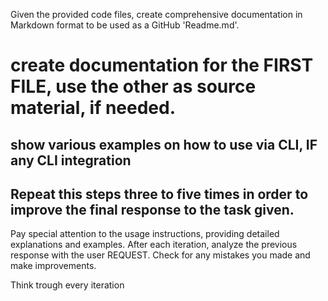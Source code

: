 Given the provided code files, create comprehensive documentation in Markdown format to be used as a GitHub 'Readme.md'. 

# create  documentation for the FIRST FILE, use the other as source material, if needed.
## show various examples on how to use via CLI, IF any CLI integration
## Repeat this steps three to five times in order to improve the final response to the task given. 

Pay special attention to the usage instructions, providing detailed explanations and examples.
After each iteration, analyze the previous response with the user REQUEST.
Check for any mistakes you made and make improvements.

Think trough every iteration